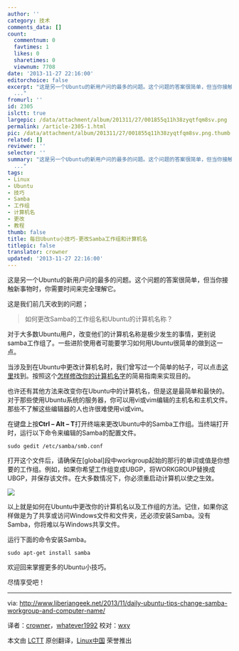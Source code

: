 ```yaml
---
author: ''
category: 技术
comments_data: []
count:
  commentnum: 0
  favtimes: 1
  likes: 0
  sharetimes: 0
  viewnum: 7708
date: '2013-11-27 22:16:00'
editorchoice: false
excerpt: "这是另一个Ubuntu的新用户问的最多的问题。这个问题的答案很简单，但当你接触新事物时，你需要时间来完全理解它。\r\n这是我们前几天收到的问题；\r\n\r\n如何更改Samba的工作组名和Ubuntu的计算机名称？\r\n\r\n对于大多数Ubuntu用
  ..."
fromurl: ''
id: 2305
islctt: true
largepic: /data/attachment/album/201311/27/001855q11h38zyqtfqm8sv.png
permalink: /article-2305-1.html
pic: /data/attachment/album/201311/27/001855q11h38zyqtfqm8sv.png.thumb.jpg
related: []
reviewer: ''
selector: ''
summary: "这是另一个Ubuntu的新用户问的最多的问题。这个问题的答案很简单，但当你接触新事物时，你需要时间来完全理解它。\r\n这是我们前几天收到的问题；\r\n\r\n如何更改Samba的工作组名和Ubuntu的计算机名称？\r\n\r\n对于大多数Ubuntu用
  ..."
tags:
- Linux
- Ubuntu
- 技巧
- Samba
- 工作组
- 计算机名
- 更改
- 教程
thumb: false
title: 每日Ubuntu小技巧-更改Samba工作组和计算机名
titlepic: false
translator: crowner
updated: '2013-11-27 22:16:00'
---
```


这是另一个Ubuntu的新用户问的最多的问题。这个问题的答案很简单，但当你接触新事物时，你需要时间来完全理解它。


这是我们前几天收到的问题；



> 
> 如何更改Samba的工作组名和Ubuntu的计算机名称？
> 
> 
> 


对于大多数Ubuntu用户，改变他们的计算机名称是极少发生的事情，更别说samba工作组了。一些进阶使用者可能要学习如何用Ubuntu很简单的做到这一点。


当涉及到在Ubuntu中更改计算机名时，我们曾写过一个简单的帖子，可以点击[这里](http://linux.cn/article-2199-1.html)找到。按照这个[怎样修改你的计算机名字](http://linux.cn/article-2199-1.html)的简易指南来实现目的。


也许还有其他方法来改变你在Ubuntu中的计算机名，但是这是最简单和最快的。对于那些使用Ubuntu系统的服务器，你可以用vi或vim编辑的主机名和主机文件。那些不了解这些编辑器的人也许很难使用vi或vim。


在键盘上按**Ctrl – Alt – T**打开终端来更改Ubuntu中的Samba工作组。当终端打开时，运行以下命令来编辑的Samba的配置文件。



```
sudo gedit /etc/samba/smb.conf

```

打开这个文件后，请确保在[global]段中workgroup起始的那行的单词或值是你想要的工作组。例如，如果你希望工作组变成UBGP，将WORKGROUP替换成UBGP，并保存该文件。在大多数情况下，你必须重启动计算机以使之生效。


![](/data/attachment/album/201311/27/001855q11h38zyqtfqm8sv.png)


以上就是如何在Ubuntu中更改你的计算机名以及工作组的方法。记住，如果你这样做是为了共享或访问Windows文件和文件夹，还必须​​安装Samba。没有Samba，你将难以与Windows共享文件。


运行下面的命令安装Samba。



```
sudo apt-get install samba

```

欢迎回来掌握更多的Ubuntu小技巧。


尽情享受吧！




---


via: <http://www.liberiangeek.net/2013/11/daily-ubuntu-tips-change-samba-workgroup-and-computer-name/>


译者：[crowner](https://github.com/crowner)，[whatever1992](https://github.com/whatever1992) 校对：[wxy](https://github.com/wxy)


本文由 [LCTT](https://github.com/LCTT/TranslateProject) 原创翻译，[Linux中国](http://linux.cn/) 荣誉推出